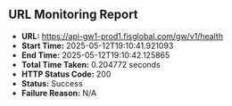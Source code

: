 ## URL Monitoring Report

- **URL:** https://api-gw1-prod1.fisglobal.com/gw/v1/health
- **Start Time:** 2025-05-12T19:10:41.921093
- **End Time:** 2025-05-12T19:10:42.125865
- **Total Time Taken:** 0.204772 seconds
- **HTTP Status Code:** 200
- **Status:** Success
- **Failure Reason:** N/A

